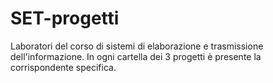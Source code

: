 # SET-progetti
Laboratori del corso di sistemi di elaborazione e trasmissione dell'informazione. In ogni cartella dei 3 progetti è presente la corrispondente specifica.
